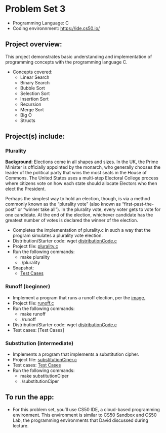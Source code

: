 # Problem Set 3
* Programming Language: C
* Coding environnment: https://ide.cs50.io/

## Project overview:
This project demonstrates basic understanding and implementation of programming concepts with the programming language C.
- Concepts covered: 
  - Linear Search
  - Binary Search
  - Bubble Sort
  - Selection Sort
  - Insertion Sort
  - Recursion
  - Merge Sort
  - Big O
  - Structs

## Project(s) include:
### Plurality
**Background**: Elections come in all shapes and sizes. In the UK, the Prime Minister is officially appointed by the monarch, 
who generally chooses the leader of the political party that wins the most seats in the House of Commons. 
The United States uses a multi-step Electoral College process where citizens vote on how each state should allocate Electors who then elect the President.

Perhaps the simplest way to hold an election, though, is via a method commonly known as the “plurality vote” (also known as “first-past-the-post” or “winner take all”). 
In the plurality vote, every voter gets to vote for one candidate.
At the end of the election, whichever candidate has the greatest number of votes is declared the winner of the election.

- Completes the implementation of plurality.c in such a way that the program simulates a plurality vote election.
- Distribution/Starter code: wget [distributionCode.c](https://cdn.cs50.net/2019/fall/psets/3/plurality/plurality.c)
- Project file: [plurality.c](plurality.c)
- Run the following commands:
  - make plurality
  - ./plurality
- Snapshot:
  - [Test Cases](https://github.com/anikaTabassumSardar/HarvardCourse-CS50_IntroductionToComputerScience/blob/master/Week%203%20-%20Algorithm/Snapshots/TestCasesForPlurality.JPG)

  
### Runoff (beginner)
- Implement a program that runs a runoff election, per the [image.](https://github.com/anikaTabassumSardar/HarvardCourse-CS50_IntroductionToComputerScience/blob/master/Week%203%20-%20Algorithm/Snapshots/TestCaseExampleForRunoff.JPG)
- Project file: [runoff.c](runoff.c)
- Run the following commands:
  - make runoff
  - ./runoff
- Distribution/Starter code: wget [distributionCode.c](https://cdn.cs50.net/2019/fall/psets/3/runoff/runoff.c)
- Test cases: [Test Cases]

### Substitution (intermediate)
- Implements a program that implements a substitution cipher.
- Project file: [substitutionCiper.c](substitutionCiper.c)
- Test cases: [Test Cases](https://github.com/anikaTabassumSardar/HarvardCourse-CS50_IntroductionToComputerScience/blob/master/Week%202%20-%20Arrays/Snapshots/TestCasesForSubstitutionCipher.JPG)
- Run the following commands:
  - make substitutionCiper
  - ./substitutionCiper

## To run the app:
* For this problem set, you’ll use CS50 IDE, a cloud-based programming environment. This environment is similar to CS50 Sandbox and CS50 Lab, the programming environments that David discussed during lecture.
